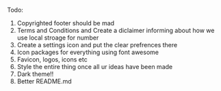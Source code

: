 Todo:
1. Copyrighted footer  should be mad
2. Terms and Conditions and Create a diclaimer informing about how we use local stroage for number
3. Create a settings icon and put the clear prefrences there
4. Icon packages for everything using font awesome
5. Favicon, logos, icons etc
6. Style the entire thing once all ur ideas have been made
7. Dark theme!!
8. Better README.md
